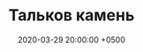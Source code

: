 ---
layout: post
title:  "Тальков камень"
date:   2020-03-29 20:00:00 +0500
categories: video
number: 13
video: 1LF6cIxPHGA
---